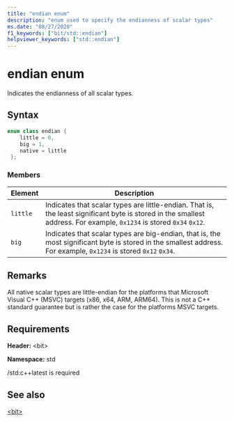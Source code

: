 ```yaml
---
title: "endian enum"
description: "enum used to specify the endianness of scalar types"
ms.date: "08/27/2020"
f1_keywords: ["bit/std::endian"]
helpviewer_keywords: ["std::endian"]
---
```

# endian enum

Indicates the endianness of all scalar types.

## Syntax

```cpp
enum class endian {
    little = 0,
    big = 1,
    native = little
 };
```

### Members

|Element|Description|
|-|-|
| `little` | Indicates that scalar types are little-endian. That is, the least significant byte is stored in the smallest address. For example, `0x1234` is stored `0x34` `0x12`.  |
| `big` | Indicates that scalar types are big-endian, that is, the most significant byte is stored in the smallest address. For example, `0x1234` is stored `0x12` `0x34`.  |

## Remarks

All native scalar types are little-endian for the platforms that Microsoft Visual C++ (MSVC) targets (x86, x64, ARM, ARM64). This is not a C++ standard guarantee but is rather the case for the platforms MSVC targets.

## Requirements

**Header:** \<bit>

**Namespace:** std

/std:c++latest is required

## See also

[\<bit>](../standard-library/bit.md)  
